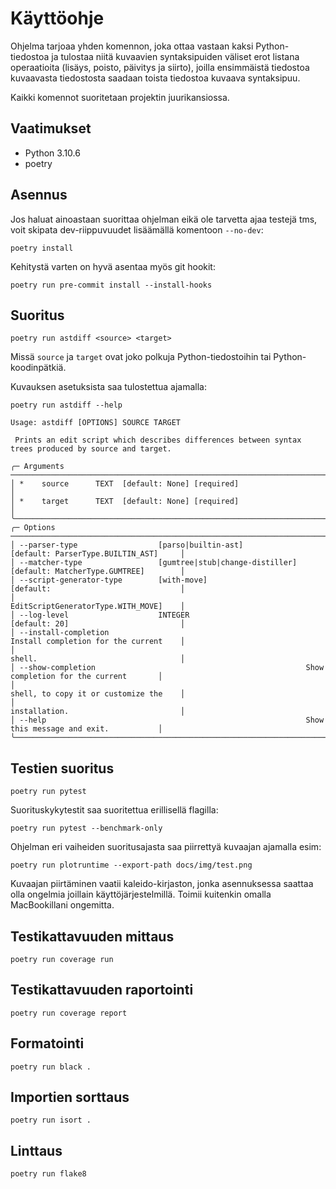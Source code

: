 # Käyttöohje

Ohjelma tarjoaa yhden komennon, joka ottaa vastaan kaksi Python-tiedostoa ja tulostaa niitä kuvaavien syntaksipuiden väliset erot listana operaatioita (lisäys, poisto, päivitys ja siirto), joilla ensimmäistä tiedostoa kuvaavasta tiedostosta saadaan toista tiedostoa kuvaava syntaksipuu.

Kaikki komennot suoritetaan projektin juurikansiossa.

## Vaatimukset

- Python 3.10.6
- poetry

## Asennus

Jos haluat ainoastaan suorittaa ohjelman eikä ole tarvetta ajaa testejä tms, voit skipata dev-riippuvuudet lisäämällä komentoon `--no-dev`:

```
poetry install
```

Kehitystä varten on hyvä asentaa myös git hookit:

```
poetry run pre-commit install --install-hooks
```

## Suoritus

```
poetry run astdiff <source> <target>
```

Missä `source` ja `target` ovat joko polkuja Python-tiedostoihin tai Python-koodinpätkiä.

Kuvauksen asetuksista saa tulostettua ajamalla:

```
poetry run astdiff --help

Usage: astdiff [OPTIONS] SOURCE TARGET

 Prints an edit script which describes differences between syntax trees produced by source and target.

╭─ Arguments ───────────────────────────────────────────────────────────────────────────────────────────╮
│ *    source      TEXT  [default: None] [required]                                                     │
│ *    target      TEXT  [default: None] [required]                                                     │
╰───────────────────────────────────────────────────────────────────────────────────────────────────────╯
╭─ Options ─────────────────────────────────────────────────────────────────────────────────────────────╮
│ --parser-type                  [parso|builtin-ast]              [default: ParserType.BUILTIN_AST]     │
│ --matcher-type                 [gumtree|stub|change-distiller]  [default: MatcherType.GUMTREE]        │
│ --script-generator-type        [with-move]                      [default:                             │
│                                                                 EditScriptGeneratorType.WITH_MOVE]    │
│ --log-level                    INTEGER                          [default: 20]                         │
│ --install-completion                                            Install completion for the current    │
│                                                                 shell.                                │
│ --show-completion                                               Show completion for the current       │
│                                                                 shell, to copy it or customize the    │
│                                                                 installation.                         │
│ --help                                                          Show this message and exit.           │
╰───────────────────────────────────────────────────────────────────────────────────────────────────────╯
```

## Testien suoritus

```
poetry run pytest
```

Suorituskykytestit saa suoritettua erillisellä flagilla:

```
poetry run pytest --benchmark-only
```

Ohjelman eri vaiheiden suoritusajasta saa piirrettyä kuvaajan ajamalla esim:

```
poetry run plotruntime --export-path docs/img/test.png
```

Kuvaajan piirtäminen vaatii kaleido-kirjaston, jonka asennuksessa saattaa olla ongelmia joillain käyttöjärjestelmillä. Toimii kuitenkin omalla MacBookillani ongemitta.

## Testikattavuuden mittaus

```
poetry run coverage run
```

## Testikattavuuden raportointi

```
poetry run coverage report
```

## Formatointi

```
poetry run black .
```

## Importien sorttaus

```
poetry run isort .
```

## Linttaus

```
poetry run flake8
```
